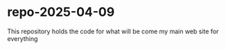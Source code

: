 # repo-2025-04-09
This repository holds the code for what will be come my main web site for everything
